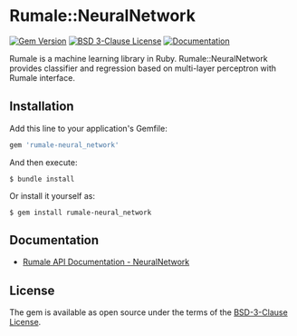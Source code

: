 # Rumale::NeuralNetwork

[![Gem Version](https://badge.fury.io/rb/rumale-neural_network.svg)](https://badge.fury.io/rb/rumale-neural_network)
[![BSD 3-Clause License](https://img.shields.io/badge/License-BSD%203--Clause-orange.svg)](https://github.com/yoshoku/rumale/blob/main/rumale-neural_network/LICENSE.txt)
[![Documentation](https://img.shields.io/badge/api-reference-blue.svg)](https://yoshoku.github.io/rumale/doc/Rumale/NeuralNetwork.html)

Rumale is a machine learning library in Ruby.
Rumale::NeuralNetwork provides classifier and regression based on multi-layer perceptron
with Rumale interface.

## Installation

Add this line to your application's Gemfile:

```ruby
gem 'rumale-neural_network'
```

And then execute:

    $ bundle install

Or install it yourself as:

    $ gem install rumale-neural_network

## Documentation

- [Rumale API Documentation - NeuralNetwork](https://yoshoku.github.io/rumale/doc/Rumale/NeuralNetwork.html)

## License

The gem is available as open source under the terms of the [BSD-3-Clause License](https://opensource.org/licenses/BSD-3-Clause).

